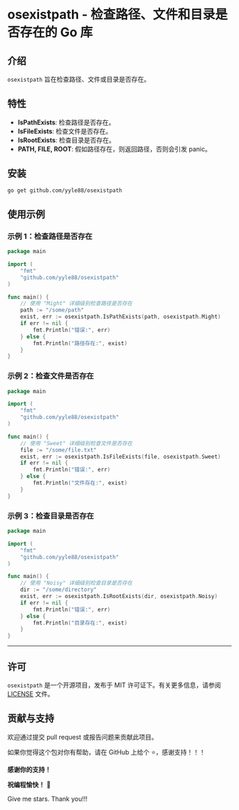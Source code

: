 # osexistpath - 检查路径、文件和目录是否存在的 Go 库

## 介绍

`osexistpath` 旨在检查路径、文件或目录是否存在。

## 特性

- **IsPathExists**: 检查路径是否存在。
- **IsFileExists**: 检查文件是否存在。
- **IsRootExists**: 检查目录是否存在。
- **PATH, FILE, ROOT**: 假如路径存在，则返回路径，否则会引发 panic。

## 安装

```bash
go get github.com/yyle88/osexistpath
```

## 使用示例

### 示例 1：检查路径是否存在

```go
package main

import (
	"fmt"
	"github.com/yyle88/osexistpath"
)

func main() {
	// 使用 "Might" 详细级别检查路径是否存在
	path := "/some/path"
	exist, err := osexistpath.IsPathExists(path, osexistpath.Might)
	if err != nil {
		fmt.Println("错误:", err)
	} else {
		fmt.Println("路径存在:", exist)
	}
}
```

### 示例 2：检查文件是否存在

```go
package main

import (
	"fmt"
	"github.com/yyle88/osexistpath"
)

func main() {
	// 使用 "Sweet" 详细级别检查文件是否存在
	file := "/some/file.txt"
	exist, err := osexistpath.IsFileExists(file, osexistpath.Sweet)
	if err != nil {
		fmt.Println("错误:", err)
	} else {
		fmt.Println("文件存在:", exist)
	}
}
```

### 示例 3：检查目录是否存在

```go
package main

import (
	"fmt"
	"github.com/yyle88/osexistpath"
)

func main() {
	// 使用 "Noisy" 详细级别检查目录是否存在
	dir := "/some/directory"
	exist, err := osexistpath.IsRootExists(dir, osexistpath.Noisy)
	if err != nil {
		fmt.Println("错误:", err)
	} else {
		fmt.Println("目录存在:", exist)
	}
}
```

---

## 许可

`osexistpath` 是一个开源项目，发布于 MIT 许可证下。有关更多信息，请参阅 [LICENSE](LICENSE) 文件。

## 贡献与支持

欢迎通过提交 pull request 或报告问题来贡献此项目。

如果你觉得这个包对你有帮助，请在 GitHub 上给个 ⭐，感谢支持！！！

**感谢你的支持！**

**祝编程愉快！** 🎉

Give me stars. Thank you!!!
